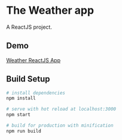 # The Weather app
A ReactJS project.

## Demo
[Weather ReactJS App](https://baxadeveloper.github.io/weather-app/p)
## Build Setup
``` bash
# install dependencies
npm install

# serve with hot reload at localhost:3000
npm start

# build for production with minification
npm run build
```
